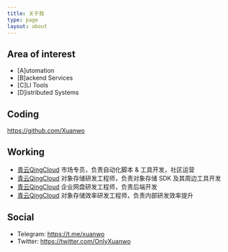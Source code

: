 ```yaml
---
title: 关于我
type: page
layout: about
---
```


## Area of interest

- [A]utomation
- [B]ackend Services
- [C]LI Tools
- [D]istributed Systems

## Coding

<https://github.com/Xuanwo>

## Working

- [青云QingCloud](https://www.qingcloud.com/) 市场专员，负责自动化脚本 & 工具开发，社区运营
- [青云QingCloud](https://www.qingcloud.com/) 对象存储研发工程师，负责对象存储 SDK 及其周边工具开发
- [青云QingCloud](https://www.qingcloud.com/) 企业网盘研发工程师，负责后端开发
- [青云QingCloud](https://www.qingcloud.com/) 对象存储效率研发工程师，负责内部研发效率提升

## Social

- Telegram: <https://t.me/xuanwo>
- Twitter: <https://twitter.com/OnlyXuanwo>
